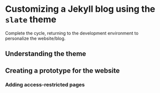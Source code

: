 # Customizing a Jekyll blog using the `slate` theme

Complete the cycle, returning to the development environment to personalize the website/blog.


## Understanding the theme




## Creating a prototype for the website




### Adding access-restricted pages